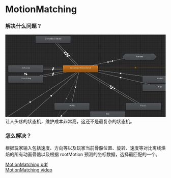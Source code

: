 # MotionMatching

### 解决什么问题？
![MotionMatching](/Images/anim-state-machine.png)<br>
让人头疼的状态机，维护成本非常高，这还不是最复杂的状态机。<br>

### 怎么解决？
根据玩家输入包括速度、方向等以及玩家当前骨骼位置、旋转、速度等对比离线烘焙的所有动画骨骼以及根据 rootMotion 预测的坐标数据，选择最匹配的一个。

[MotionMatching pdf](https://twvideo01.ubm-us.net/o1/vault/gdc2016/Presentations/Clavet_Simon_MotionMatching.pdf)<br>
[MotionMatching video](https://www.gdcvault.com/play/1023280/Motion-Matching-and-The-Road)<br>
